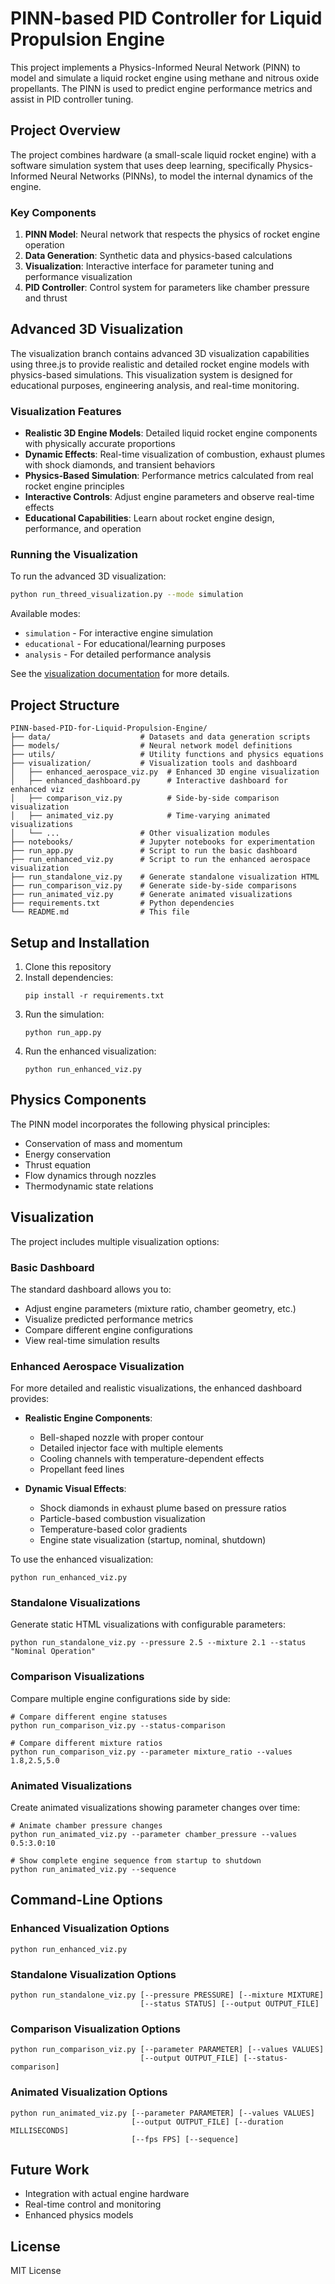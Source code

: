 # PINN-based PID Controller for Liquid Propulsion Engine

This project implements a Physics-Informed Neural Network (PINN) to model and simulate a liquid rocket engine using methane and nitrous oxide propellants. The PINN is used to predict engine performance metrics and assist in PID controller tuning.

## Project Overview

The project combines hardware (a small-scale liquid rocket engine) with a software simulation system that uses deep learning, specifically Physics-Informed Neural Networks (PINNs), to model the internal dynamics of the engine.

### Key Components

1. **PINN Model**: Neural network that respects the physics of rocket engine operation
2. **Data Generation**: Synthetic data and physics-based calculations
3. **Visualization**: Interactive interface for parameter tuning and performance visualization
4. **PID Controller**: Control system for parameters like chamber pressure and thrust

## Advanced 3D Visualization

The visualization branch contains advanced 3D visualization capabilities using three.js to provide realistic and detailed rocket engine models with physics-based simulations. This visualization system is designed for educational purposes, engineering analysis, and real-time monitoring.

### Visualization Features

- **Realistic 3D Engine Models**: Detailed liquid rocket engine components with physically accurate proportions
- **Dynamic Effects**: Real-time visualization of combustion, exhaust plumes with shock diamonds, and transient behaviors
- **Physics-Based Simulation**: Performance metrics calculated from real rocket engine principles
- **Interactive Controls**: Adjust engine parameters and observe real-time effects
- **Educational Capabilities**: Learn about rocket engine design, performance, and operation

### Running the Visualization

To run the advanced 3D visualization:

```bash
python run_threed_visualization.py --mode simulation
```

Available modes:
- `simulation` - For interactive engine simulation
- `educational` - For educational/learning purposes
- `analysis` - For detailed performance analysis

See the [visualization documentation](visualization/three_js/README.md) for more details.

## Project Structure

```
PINN-based-PID-for-Liquid-Propulsion-Engine/
├── data/                    # Datasets and data generation scripts
├── models/                  # Neural network model definitions
├── utils/                   # Utility functions and physics equations
├── visualization/           # Visualization tools and dashboard
│   ├── enhanced_aerospace_viz.py  # Enhanced 3D engine visualization
│   ├── enhanced_dashboard.py      # Interactive dashboard for enhanced viz
│   ├── comparison_viz.py          # Side-by-side comparison visualization
│   ├── animated_viz.py            # Time-varying animated visualizations
│   └── ...                  # Other visualization modules
├── notebooks/               # Jupyter notebooks for experimentation
├── run_app.py               # Script to run the basic dashboard
├── run_enhanced_viz.py      # Script to run the enhanced aerospace visualization
├── run_standalone_viz.py    # Generate standalone visualization HTML
├── run_comparison_viz.py    # Generate side-by-side comparisons
├── run_animated_viz.py      # Generate animated visualizations
├── requirements.txt         # Python dependencies
└── README.md                # This file
```

## Setup and Installation

1. Clone this repository
2. Install dependencies:
   ```
   pip install -r requirements.txt
   ```
3. Run the simulation:
   ```
   python run_app.py
   ```
4. Run the enhanced visualization:
   ```
   python run_enhanced_viz.py
   ```

## Physics Components

The PINN model incorporates the following physical principles:
- Conservation of mass and momentum
- Energy conservation
- Thrust equation
- Flow dynamics through nozzles
- Thermodynamic state relations

## Visualization

The project includes multiple visualization options:

### Basic Dashboard
The standard dashboard allows you to:
- Adjust engine parameters (mixture ratio, chamber geometry, etc.)
- Visualize predicted performance metrics
- Compare different engine configurations
- View real-time simulation results

### Enhanced Aerospace Visualization
For more detailed and realistic visualizations, the enhanced dashboard provides:

- **Realistic Engine Components**:
  - Bell-shaped nozzle with proper contour
  - Detailed injector face with multiple elements
  - Cooling channels with temperature-dependent effects
  - Propellant feed lines

- **Dynamic Visual Effects**:
  - Shock diamonds in exhaust plume based on pressure ratios
  - Particle-based combustion visualization
  - Temperature-based color gradients
  - Engine state visualization (startup, nominal, shutdown)

To use the enhanced visualization:
```
python run_enhanced_viz.py
```

### Standalone Visualizations

Generate static HTML visualizations with configurable parameters:
```
python run_standalone_viz.py --pressure 2.5 --mixture 2.1 --status "Nominal Operation"
```

### Comparison Visualizations

Compare multiple engine configurations side by side:
```
# Compare different engine statuses
python run_comparison_viz.py --status-comparison

# Compare different mixture ratios
python run_comparison_viz.py --parameter mixture_ratio --values 1.8,2.5,5.0
```

### Animated Visualizations

Create animated visualizations showing parameter changes over time:
```
# Animate chamber pressure changes
python run_animated_viz.py --parameter chamber_pressure --values 0.5:3.0:10

# Show complete engine sequence from startup to shutdown
python run_animated_viz.py --sequence
```

## Command-Line Options

### Enhanced Visualization Options
```
python run_enhanced_viz.py
```

### Standalone Visualization Options
```
python run_standalone_viz.py [--pressure PRESSURE] [--mixture MIXTURE] 
                             [--status STATUS] [--output OUTPUT_FILE]
```

### Comparison Visualization Options
```
python run_comparison_viz.py [--parameter PARAMETER] [--values VALUES]
                             [--output OUTPUT_FILE] [--status-comparison]
```

### Animated Visualization Options
```
python run_animated_viz.py [--parameter PARAMETER] [--values VALUES] 
                           [--output OUTPUT_FILE] [--duration MILLISECONDS]
                           [--fps FPS] [--sequence]
```

## Future Work

- Integration with actual engine hardware
- Real-time control and monitoring
- Enhanced physics models

## License

MIT License
 
